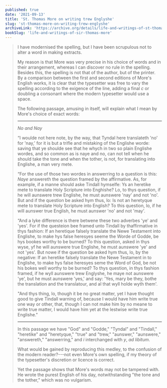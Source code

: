 ```yaml
---
published: true
date: '2021-09-13'
title: 'St. Thomas More on writing trew Englyshe'
slug: 'st-thomas-more-on-writing-trew-englyshe'
archiveLink: 'https://archive.org/details/life-and-writings-of-st-thomas-more/page/n22?view=theater'
bookSlug: 'life-and-writings-of-sir-thomas-more'
---
```


> I have modernised the spelling, but I have been scrupulous not to alter a word in making extracts.
>
> My reason is that More was very precise in his choice of words and in their arrangement, whereas I can discover no rule in the spelling. Besides this, the spelling is not that of the author, but of the printer. By a comparison between the first and second editions of More's English works, it is clear that the typesetter was free to vary the spelling according to the exigence of the line, adding a final *c* or doubling a consonant where the modern typesetter would use a space.
>
> The following passage, amusing in itself, will explain what I mean by More's choice of exact words:
>
> ---
>
> *No and Nay*
>
> “I woulde not here note, by the way, that Tyndal here translateth 'no' for 'nay,' for it is but a trifle and mistaking of the Englishe worde: saving that ye shoulde see that he whych in two so plain Englishe wordes, and so common as is naye and no, can not tell when he should take the tone and when the tother, is not, for translating into Englishe, a man very mete.
>
> “For the use of those two wordes in answerring to a question is this: *Naye* answereth the question framed by the affirmative. As, for example, if a manne should aske Tindall hymselfe: Ys an heretike mete to translate Holy Scripture into Enghishe? Lo, to thys question, if he will aunswere trew Englishe, he must aunswere 'nay' and not 'no'. But and if the question be asked hym thus, lo: Is not an heretyque mete to translate Holy Scripture into English? To this question, lo, if he will aunswer true English, he must aunswer 'no' and not 'may'.
>
> “And a lyke difference is there betwene these two adverbes 'ye' and 'yes'. For if the questeion bee framed unto Tindall by thaffirmative in thys fashion: If an heretique falsely translate the Newe Testament into Englishe, to make hys false heresyes seeme the Worde of Godde, be hys bookes worthy to be burned? To this question, asked in thys wyse, yf he will aunswere true Englishe, he must aunswere 'ye' and not 'yes'. But nowe if the question be asked hym thus, lo, by the negative: If an heretike falsely translate the Newe Testament in to Englishe, to make hys false heresyes seme the Word of God, be not his bokes well worthy to be burned? To thys question, in thys fashion framed, if he wyll aunswere trew Englyshe, he maye not aunswere 'ye', but he must aunswere 'yes,' and say: 'Yes, mary be they, bothe the translation and the translatour, and al that wyll holde wyth them'.
>
> "And thys thing, lo, though it be no great matter, yet I have thought good to give Tindall warning of, because I would have him write true one way or other, that, though I can not make him by no meane to write true matter, I would have him yet at the lestwise write true Englishe."
>
> ---
>
> In this passage we have "God" and "Godde," "Tyndal" and "Tindall," "heretike" and "heretyque," "true" and "trew," "aunswer," "aunswere," "answereth," "answerring," and *i* interchanged with *y*, *ad libitum*.
>
> What would be gained by reproducing this medley, to the confusion of the modern reader?---not even More's own spelling, if my theory of the typesetter's discretion or licence is correct.
>
> Yet the passage shows that More's words may not be tampered with. He wrote the purest English of his day, notwithstanding "the tone and the tother," which was no vulgarism.